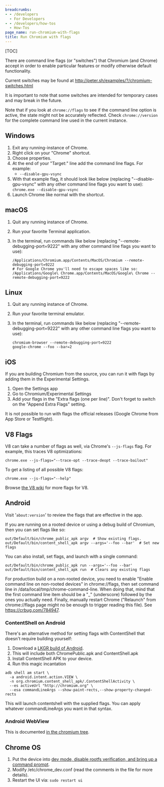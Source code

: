 ```yaml
---
breadcrumbs:
- - /developers
  - For Developers
- - /developers/how-tos
  - How-Tos
page_name: run-chromium-with-flags
title: Run Chromium with flags
---
```


[TOC]

There are command line flags (or "switches") that Chromium (and Chrome) accept
in order to enable particular features or modify otherwise default
functionality.

Current switches may be found at
<http://peter.sh/examples/?/chromium-switches.html>

It is important to note that some switches are intended for temporary cases and
may break in the future.

Note that if you look at `chrome://flags` to see if the command line option is
active, the state might not be accurately reflected. Check `chrome://version`
for the complete command line used in the current instance.

## Windows

1.  Exit any running-instance of Chrome.
2.  Right click on your "Chrome" shortcut.
3.  Choose properties.
4.  At the end of your "Target:" line add the command line flags. For example:
    *   `--disable-gpu-vsync`
5.  With that example flag, it should look like below (replacing
    "--disable-gpu-vsync" with any other command line flags you want to
    use):
    `chrome.exe --disable-gpu-vsync`
6.  Launch Chrome like normal with the shortcut.

## macOS

1.  Quit any running instance of Chrome.
2.  Run your favorite Terminal application.
3.  In the terminal, run commands like below (replacing
    "--remote-debugging-port=9222" with any other command line flags you
    want to use):

    ```none
    /Applications/Chromium.app/Contents/MacOS/Chromium --remote-debugging-port=9222
    # For Google Chrome you'll need to escape spaces like so: 
    /Applications/Google\ Chrome.app/Contents/MacOS/Google\ Chrome --remote-debugging-port=9222
    ```

## Linux

1.  Quit any running instance of Chrome.
2.  Run your favorite terminal emulator.
3.  In the terminal, run commands like below (replacing
    "--remote-debugging-port=9222" with any other command line flags you
    want to use):

    ```none
    chromium-browser --remote-debugging-port=9222
    google-chrome --foo --bar=2
    ```

## iOS

If you are building Chromium from the source, you can run it with flags by
adding them in the Experimental Settings.

1.  Open the Settings app
2.  Go to Chromium/Experimental Settings
3.  Add your flags in the "Extra flags (one per line)". Don't forget to
            switch on the "Append Extra Flags" setting.

It is not possible to run with flags the official releases (Google Chrome from
App Store or Testflight).

## V8 Flags

V8 can take a number of flags as well, via Chrome's `--js-flags` flag. For
example, this traces V8 optimizations:

```none
chrome.exe --js-flags="--trace-opt --trace-deopt --trace-bailout"
```

To get a listing of all possible V8 flags:

```none
chrome.exe --js-flags="--help"
```

Browse [the V8 wiki](http://code.google.com/p/v8/w/list) for more flags for V8.

## Android

Visit '`about:version`' to review the flags that are effective in the app.

If you are running on a rooted device or using a debug build of Chromium, then
you can set flags like so:

```none
out/Default/bin/chrome_public_apk argv  # Show existing flags.
out/Default/bin/content_shell_apk argv --args='--foo --bar'  # Set new flags
```

You can also install, set flags, and launch with a single command:

```none
out/Default/bin/chrome_public_apk run --args='--foo --bar'
out/Default/bin/content_shell_apk run  # Clears any existing flags
```

For production build on a non-rooted device, you need to enable "Enable command
line on non-rooted devices" in chrome://flags, then set command line in
/data/local/tmp/chrome-command-line. When doing that, mind that the first
command line item should be a "_" (underscore) followed by the ones you actually
need. Finally, manually restart Chrome ("Relaunch" from chrome://flags page
might no be enough to trigger reading this file). See
<https://crbug.com/784947>.

### ContentShell on Android

There's an alternative method for setting flags with ContentShell that doesn't
require building yourself:

1.  Download a [LKGR build of Android](https://download-chromium.appspot.com/).
2.  This will include both ChromePublic.apk and ContentShell.apk
3.  Install ContentShell APK to your device.
4.  Run this magic incantation

```none
adb shell am start \
  -a android.intent.action.VIEW \
  -n org.chromium.content_shell_apk/.ContentShellActivity \
  --es activeUrl "http://chromium.org" \
  --esa commandLineArgs --show-paint-rects,--show-property-changed-rects
```

This will launch contentshell with the supplied flags. You can apply whatever
commandLineArgs you want in that syntax.

### Android WebView

This is documented [in the chromium
tree](https://chromium.googlesource.com/chromium/src/+/HEAD/android_webview/docs/commandline-flags.md).

## Chrome OS

1.  Put the device into [dev mode, disable rootfs verification, and
    bring up a command prompt](/chromium-os/poking-around-your-chrome-os-device).
2.  Modify /etc/chrome_dev.conf (read the comments in the file for more
    details).
3.  Restart the UI via:
    `sudo restart ui`
